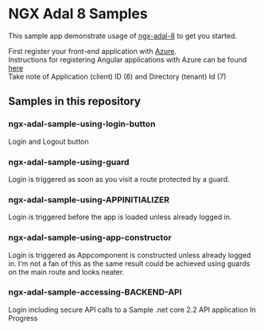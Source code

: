 # NGX Adal 8 Samples

This sample app demonstrate usage of [ngx-adal-8](https://www.npmjs.com/package/ngx-adal-8) to get you started.

First register your front-end application with [Azure](https://portal.azure.com/).   
Instructions for registering Angular applications with Azure can be found [here](http://wpblog.fairmutex.com/2019/06/15/registering-an-angular-app-with-azure/)   
Take note of Application (client) ID (6) and Directory (tenant) Id (7)
## Samples in this repository



### ngx-adal-sample-using-login-button

Login and Logout button

### ngx-adal-sample-using-guard

Login is triggered as soon as you visit a route protected by a guard.

### ngx-adal-sample-using-APPINITIALIZER

Login is triggered before the app is loaded unless already logged in.

### ngx-adal-sample-using-app-constructor

Login is triggered as Appcomponent is constructed unless already logged in. I'm not a fan of this as the same result could be achieved using guards on the main route and looks neater.

### ngx-adal-sample-accessing-BACKEND-API

Login including secure API calls to a Sample .net core 2.2 API application
In Progress

